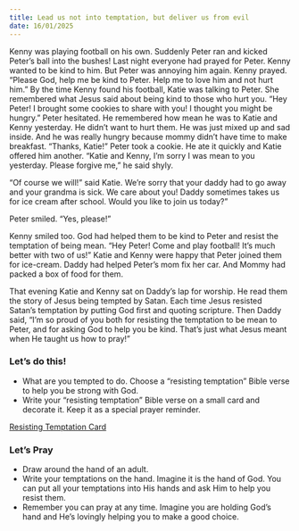 ```yaml
---
title: Lead us not into temptation, but deliver us from evil
date: 16/01/2025
---
```


Kenny was playing football on his own. Suddenly Peter ran and kicked Peter’s ball into the bushes! Last night everyone had prayed for Peter. Kenny wanted to be kind to him. But Peter was annoying him again. Kenny prayed. “Please God, help me be kind to Peter. Help me to love him and not hurt him.” By the time Kenny found his football, Katie was talking to Peter. She remembered what Jesus said about being kind to those who hurt you. “Hey Peter! I brought some cookies to share with you! I thought you might be hungry.” Peter hesitated. He remembered how mean he was to Katie and Kenny yesterday. He didn’t want to hurt them. He was just mixed up and sad inside. And he was really hungry because mommy didn’t have time to make breakfast. “Thanks, Katie!” Peter took a cookie. He ate it quickly and Katie offered him another. “Katie and Kenny, I’m sorry I was mean to you yesterday. Please forgive me,” he said shyly.

“Of course we will!” said Katie. We’re sorry that your daddy had to go away and your grandma is sick. We care about you! Daddy sometimes takes us for ice cream after school. Would you like to join us today?”

Peter smiled. “Yes, please!”

Kenny smiled too. God had helped them to be kind to Peter and resist the temptation of being mean. “Hey Peter! Come and play football! It’s much better with two of us!” Katie and Kenny were happy that Peter joined them for ice-cream. Daddy had helped Peter’s mom fix her car. And Mommy had packed a box of food for them.

That evening Katie and Kenny sat on Daddy’s lap for worship. He read them the story of Jesus being tempted by Satan. Each time Jesus resisted Satan’s temptation by putting God first and quoting scripture. Then Daddy said, “I’m so proud of you both for resisting the temptation to be mean to Peter, and for asking God to help you be kind. That’s just what Jesus meant when He taught us how to pray!”

### Let’s do this!

- What are you tempted to do. Choose a “resisting temptation” Bible verse to help you be strong with God.
- Write your “resisting temptation” Bible verse on a small card and decorate it. Keep it as a special prayer reminder.

[Resisting Temptation Card](https://sabbath-school-resources-assets.adventech.io/en/devo/ten-days-of-prayer-2025-childrens-resource/01-daily-prayer-guides-09-lead-us-not-into-temptation-but-deliver-us-from-evil/image.png)

### Let’s Pray

- Draw around the hand of an adult.
- Write your temptations on the hand. Imagine it is the hand of God. You can put all your temptations into His hands and ask Him to help you resist them.
- Remember you can pray at any time. Imagine you are holding God’s hand and He’s lovingly helping you to make a good choice.